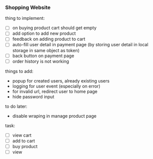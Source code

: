 ### Shopping Website

thing to implement:
- [ ] on buying product cart should get empty
- [ ] add option to add new product
- [ ] feedback on adding product to cart
- [ ] auto-fill user detail in payment page (by storing user detail in local storage in same object as token)
- [ ] back button on payment page
- [ ] order history is not working

things to add:
- popup for created users, already existing users
- logging for user event (especially on error)
- for invalid url, redirect user to home page
- hide password input


to do later:
- disable wraping in manage product page


task:
- [ ] view cart
- [ ] add to cart
- [ ] buy product
- [ ] view 
